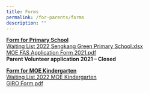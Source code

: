 ```yaml
---
title: Forms
permalink: /for-parents/forms
description: ""
---
```

<p><strong><u>Form for Primary School</u></strong><br /><a href="https://sengkanggreenpri.moe.edu.sg/qql/slot/u160/2022/Waiting%20List%202022%20Sengkang%20Green%20Primary%20School.xlsx" target="">Waiting List 2022 Sengkang Green Primary School.xlsx</a><br /><a href="/files/MOE%20FAS%20Application%20Form%202021.pdf">MOE FAS Application Form 2021.pdf</a><br /><strong>Parent Volunteer application 2021 &ndash; Closed</strong></p>
<p><strong><u>Form for MOE Kindergarten<br /></u></strong><a href="https://form.gov.sg/#!/61e13a18cb6ef40013673d43" target="_blank" rel="noopener">Waiting List 2022 MOE Kindergarten</a><br /><a href="/files/GIRO%20Form.pdf">GIRO Form.pdf</a>&nbsp;</p>